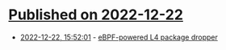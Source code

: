 # [Published on 2022-12-22](index.md)

* [2022-12-22, 15:52:01](https://lobste.rs/s/oift8h/ebpf_powered_l4_package_dropper) - [eBPF-powered L4 package dropper](https://github.com/boratanrikulu/durdur)
